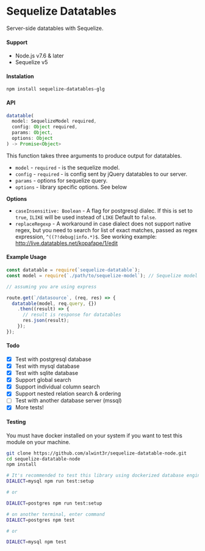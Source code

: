 Sequelize Datatables
====================

Server-side datatables with Sequelize.

#### Support

* Node.js v7.6 & later
* Sequelize v5

#### Instalation

```
npm install sequelize-datatables-glg
```

#### API

```js
datatable(
  model: SequelizeModel required,
  config: Object required,
  params: Object,
  options: Object
) -> Promise<Object>
```

This function takes three arguments to produce output for datatables.

* `model` - `required` - is the sequelize model.
* `config` - `required` - is config sent by jQuery datatables to our server.
* `params` - options for sequelize query.
* `options` - library specific options. See below


**Options**

* `caseInsensitive: Boolean` - A flag for postgresql dialec. If this is set to `true`, `ILIKE` will be used instead of `LIKE` Default to `false`.
* `replaceRegexp` - A workaround in case dialect does not support native regex, but you need to search for list of exact matches, passed as regex expression, `^((?!debug|info.*)$`. See working example: http://live.datatables.net/kopafape/1/edit

#### Example Usage

```js
const datatable = require(`sequelize-datatable`);
const model = require(`./path/to/sequelize-model`); // Sequelize model

// assuming you are using express

route.get(`/datasource`, (req, res) => {
  datatable(model, req.query, {})
    .then((result) => {
      // result is response for datatables
      res.json(result);
    });
});
```

#### Todo

 - [X] Test with postgresql database
 - [X] Test with mysql database
 - [X] Test with sqlite database
 - [X] Support global search
 - [X] Support individual column search
 - [X] Support nested relation search & ordering
 - [ ] Test with another database server (mssql)
 - [X] More tests!

#### Testing

You must have docker installed on your system if you want to test this module on your machine.

```bash
git clone https://github.com/alwint3r/sequelize-datatable-node.git
cd sequelize-datatable-node
npm install

# It's recommended to test this library using dockerized database engine
DIALECT=mysql npm run test:setup

# or

DIALECT=postgres npm run test:setup

# on another terminal, enter command
DIALECT=postgres npm test

# or

DIALECT=mysql npm test
```
